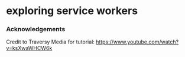 # exploring service workers

### Acknowledgements

Credit to Traversy Media for tutorial: https://www.youtube.com/watch?v=ksXwaWHCW6k
